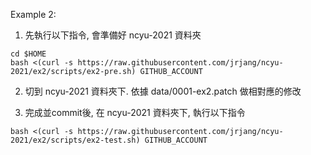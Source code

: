 Example 2:

1. 先執行以下指令, 會準備好 ncyu-2021 資料夾

```
cd $HOME
bash <(curl -s https://raw.githubusercontent.com/jrjang/ncyu-2021/ex2/scripts/ex2-pre.sh) GITHUB_ACCOUNT
```

2. 切到 ncyu-2021 資料夾下. 依據 data/0001-ex2.patch 做相對應的修改

3. 完成並commit後, 在 ncyu-2021 資料夾下, 執行以下指令

```
bash <(curl -s https://raw.githubusercontent.com/jrjang/ncyu-2021/ex2/scripts/ex2-test.sh) GITHUB_ACCOUNT
```
